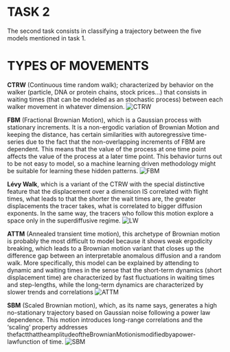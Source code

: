 # TASK 2

The second task consists in classifying a trajectory between the five models mentioned in task 1.


# TYPES OF MOVEMENTS

**CTRW** (Continuous time random walk); characterized by behavior on the walker (particle, DNA or protein chains, stock prices...) that consists in waiting times (that can be modeled as an stochastic process) between each walker movement in whatever dimension.
<img src="" title="CTRW" />

**FBM** (Fractional Brownian Motion), which is a Gaussian process with stationary increments. It is a non-ergodic variation of Brownian Motion and keeping the distance, has certain similarities with autoregressive time-series due to the fact that the non-overlapping increments of FBM are dependent. This means that the value of the process at one time point affects the value of the process at a later time point. This behavior turns out to be not easy to model, so a machine learning driven methodology might be suitable for learning these hidden patterns.
<img src="" title="FBM" />

**Lévy Walk**, which is a variant of the CTRW with the special distinctive feature that the displacement over a dimension IS correlated with flight times, what leads to that the shorter the wait times are, the greater displacements the tracer takes, what is correlated to bigger diffusion exponents. In the same way, the tracers who follow this motion explore a space only in the superdiffusive regime.
<img src="" title="LW" />

**ATTM** (Annealed transient time motion), this archetype of Brownian motion is probably the most difficult to model because it shows weak ergodicity breaking, which leads to a Brownian motion variant that closes up the difference gap between an interpretable anomalous diffusion and a random walk. More specifically, this model can be explained by attending to dynamic and waiting times in the sense that the short-term dynamics (short displacement time) are characterized by fast fluctuations in waiting times and step-lengths, while the long-term dynamics are characterized by slower trends and correlations
<img src="" title="ATTM" />

**SBM** (Scaled Brownian motion), which, as its name says, generates a high no-stationary trajectory based on Gaussian noise following a power law dependence. This motion introduces long-range correlations and the ‘scaling’ property addresses thefactthattheamplitudeoftheBrownianMotionismodifiedbyapower-lawfunction of time.
<img src="" title="SBM" />

